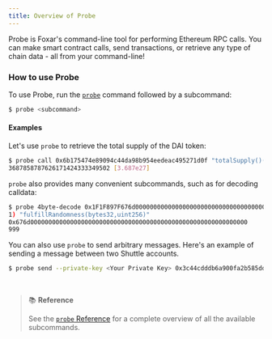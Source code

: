 ```yaml
---
title: Overview of Probe
---
```


Probe is Foxar's command-line tool for performing Ethereum RPC calls. You can make smart contract calls, send transactions, or retrieve any type of chain data - all from your command-line!

### How to use Probe

To use Probe, run the [`probe`](../reference/probe/probe.md) command followed by a subcommand:

```bash
$ probe <subcommand>
```

#### Examples

Let's use `probe` to retrieve the total supply of the DAI token:

```bash
$ probe call 0x6b175474e89094c44da98b954eedeac495271d0f "totalSupply()(uint256)" --rpc-url https://eth-mainnet.alchemyapi.io/v2/Lc7oIGYeL_QvInzI0Wiu_pOZZDEKBrdf
3687858787626171424333349502 [3.687e27]
```

`probe` also provides many convenient subcommands, such as for decoding calldata:

```bash
$ probe 4byte-decode 0x1F1F897F676d00000000000000000000000000000000000000000000000000000000000000000000000000000000000000000000000000000000000000000000000003e7
1) "fulfillRandomness(bytes32,uint256)"
0x676d000000000000000000000000000000000000000000000000000000000000
999
```

You can also use `probe` to send arbitrary messages. Here's an example of sending a message between two Shuttle accounts.

```bash
$ probe send --private-key <Your Private Key> 0x3c44cdddb6a900fa2b585dd299e03d12fa4293bc $(probe from-utf8 "hello world") --rpc-url http://127.0.0.1:8545/
```

<br />

> 📚 **Reference**
>
> See the [`probe` Reference](../reference/probe/) for a complete overview of all the available subcommands.
